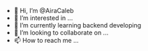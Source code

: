 - 👋 Hi, I’m @AiraCaleb
- 👀 I’m interested in ...
- 🌱 I’m currently learning backend developing
- 💞️ I’m looking to collaborate on ...
- 📫 How to reach me ...

<!---
AiraCaleb/AiraCaleb is a ✨ special ✨ repository because its `README.md` (this file) appears on your GitHub profile.
You can click the Preview link to take a look at your changes.
--->
